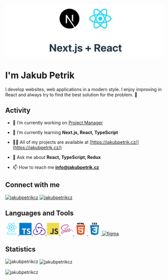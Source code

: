 ![Design and Development](https://github.com/jakubpetrikcz/jakubpetrikcz/blob/master/banner.jpeg)

<h1>I'm Jakub Petrik</h1>
I develop websites, web applications in a modern style. I enjoy improving in React and always try to find the best solution for the problem. 🧠

<h2>Activity</h2>

- 🔭 I’m currently working on [Project Manager](https://github.com/jakubpetrikcz/project-manager)

- 🌱 I’m currently learning **Next.js, React, TypeScript**

- 👨‍💻 All of my projects are available at [https://jakubpetrik.cz/](https://jakubpetrik.cz/)

- 💬 Ask me about **React, TypeScript, Redux**

- 📫 How to reach me **info@jakubpetrik.cz**

<h2 align="left">Connect with me</h2>
<p align="left">
<a href="https://linkedin.com/in/jakubpetrikcz" target="blank"><img align="center" src="https://raw.githubusercontent.com/rahuldkjain/github-profile-readme-generator/master/src/images/icons/Social/linked-in-alt.svg" alt="jakubpetrikcz" height="30" width="40" /></a>
<a href="https://twitter.com/jakubpetrikcz" target="blank"><img align="center" src="https://raw.githubusercontent.com/rahuldkjain/github-profile-readme-generator/master/src/images/icons/Social/twitter.svg" alt="jakubpetrikcz" height="30" width="40" /></a>
</p>

<h2 align="left">Languages and Tools</h2>
<p align="left"> 
  <a href="https://reactjs.org/" target="_blank" rel="noreferrer">
    <img src="https://raw.githubusercontent.com/devicons/devicon/master/icons/react/react-original-wordmark.svg" alt="react" width="40" height="40"/>
  </a>
  <a href="https://www.typescriptlang.org/" target="_blank" rel="noreferrer">
    <img src="https://raw.githubusercontent.com/devicons/devicon/master/icons/typescript/typescript-original.svg" alt="typescript" width="40" height="40"/>
  </a>
  <a href="https://redux.js.org" target="_blank" rel="noreferrer">
    <img src="https://raw.githubusercontent.com/devicons/devicon/master/icons/redux/redux-original.svg" alt="redux" width="40" height="40"/>
  </a>
  <a href="https://developer.mozilla.org/en-US/docs/Web/JavaScript" target="_blank" rel="noreferrer"> 
    <img src="https://raw.githubusercontent.com/devicons/devicon/master/icons/javascript/javascript-original.svg" alt="javascript" width="40" height="40"/> 
  </a> 
  <a href="https://sass-lang.com" target="_blank" rel="noreferrer">
    <img src="https://raw.githubusercontent.com/devicons/devicon/master/icons/sass/sass-original.svg" alt="sass" width="40" height="40"/>
  </a>
  <a href="https://www.w3.org/html/" target="_blank" rel="noreferrer"> 
    <img src="https://raw.githubusercontent.com/devicons/devicon/master/icons/html5/html5-original-wordmark.svg" alt="html5" width="40" height="40"/> 
  </a> 
  <a href="https://www.w3schools.com/css/" target="_blank" rel="noreferrer"> 
    <img src="https://raw.githubusercontent.com/devicons/devicon/master/icons/css3/css3-original-wordmark.svg" alt="css3" width="40" height="40"/> 
  </a> 
  <a href="https://www.figma.com/" target="_blank" rel="noreferrer">
    <img src="https://www.vectorlogo.zone/logos/figma/figma-icon.svg" alt="figma" width="40" height="40"/> 
  </a> 
</p>

<h2 align="left">Statistics</h2>
<p><img align="left" src="https://github-readme-stats.vercel.app/api/top-langs?username=jakubpetrikcz&show_icons=true&locale=en&layout=compact" alt="jakubpetrikcz" /></p>

<p>&nbsp;<img align="center" src="https://github-readme-stats.vercel.app/api?username=jakubpetrikcz&show_icons=true&locale=en" alt="jakubpetrikcz" /></p>

<p><img align="center" src="https://github-readme-streak-stats.herokuapp.com/?user=jakubpetrikcz&" alt="jakubpetrikcz" /></p>
